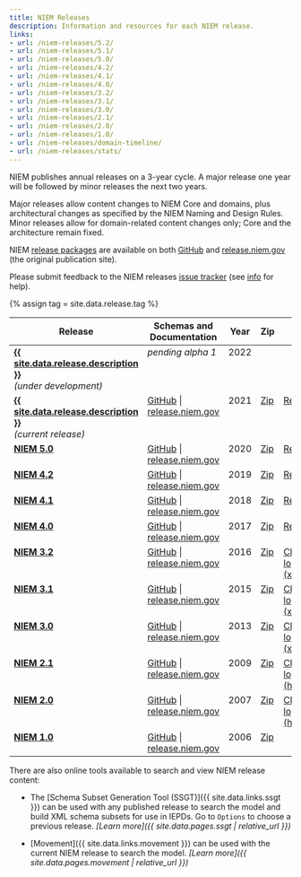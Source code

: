 ```yaml
---
title: NIEM Releases
description: Information and resources for each NIEM release.
links:
- url: /niem-releases/5.2/
- url: /niem-releases/5.1/
- url: /niem-releases/5.0/
- url: /niem-releases/4.2/
- url: /niem-releases/4.1/
- url: /niem-releases/4.0/
- url: /niem-releases/3.2/
- url: /niem-releases/3.1/
- url: /niem-releases/3.0/
- url: /niem-releases/2.1/
- url: /niem-releases/2.0/
- url: /niem-releases/1.0/
- url: /niem-releases/domain-timeline/
- url: /niem-releases/stats/
---
```


<style type="text/css">
    ul { margin-left: 1em; }

    td {
      vertical-align: top;
    }
</style>

<!--
{:.note}
> **The [{{site.data.release.description}}](https://github.com/NIEM/NIEM-Releases/releases/tag/{{site.data.release.tag}}) draft is now available for review!** <br/>
>
> Feedback is requested by end of the day on {{site.data.release.feedbackDue}}.  See the **[NIEM 5.1 info page](./draft/)** in this section for more.
-->

NIEM publishes annual releases on a 3-year cycle.  A major release one year will be followed by minor releases the next two years.

Major releases allow content changes to NIEM Core and domains, plus architectural changes as specified by the NIEM Naming and Design Rules.  Minor releases allow for domain-related content changes only; Core and the architecture remain fixed.

NIEM [release packages](../reference/release/) are available on both [GitHub](https://github.com/NIEM/NIEM-Releases) and [release.niem.gov](https://release.niem.gov/niem/) (the original publication site).

Please submit feedback to the NIEM releases [issue tracker](https://github.com/NIEM/NIEM-Releases/issues) (see [info](https://github.com/NIEM/NIEM-Releases/wiki/Issues) for help).

{% assign tag = site.data.release.tag %}

<table>
  <thead>
    <tr>
      <th>Release</th>
      <th>Schemas and Documentation</th>
      <th>Year</th>
      <th>Zip</th>
      <th>Info</th>
      <th>Elements</th>
      <th>NDR</th>
    </tr>
  </thead>
  <tbody>
    <tr>
      <td>
        <b><a href="./5.2">{{ site.data.release.description }}</a></b><br><i>(under development)</i>
      </td>
      <td>
        <i>pending alpha 1</i>
        <!--<a href="https://github.com/NIEM/NIEM-Releases/tree/{{tag}}">GitHub</a> |
        <span class="text-muted">pending final release</span>-->
      </td>
      <td>2022</td>
      <td><!--<a href="https://github.com/NIEM/NIEM-Releases/archive/{{tag}}.zip">Zip</a>--></td>
      <td><!--<a href="https://github.com/NIEM/NIEM-Releases/blob/{{tag}}/README.md">Readme</a>--></td>
      <td><!--{{ site.data.release.elements }}--></td>
      <td><a href="{{site.data.links.ndr5}}">NDR 5.0</a></td>
    </tr>
    <tr>
      <td>
        <b><a href="./5.1">{{ site.data.release.description }}</a></b>
        <br><i>(current release)</i>
      </td>
      <td>
        <a href="https://github.com/NIEM/NIEM-Releases/tree/niem-5.1">GitHub</a> |
        <a href="https://release.niem.gov/niem/5.1/">release.niem.gov</a>
      </td>
      <td>2021</td>
      <td><a href="https://github.com/NIEM/NIEM-Releases/archive/niem-5.1.zip">Zip</a></td>
      <td><a href="https://github.com/NIEM/NIEM-Releases/blob/niem-5.1/README.md">Readme</a></td>
      <td>12,976</td>
      <td><a href="{{site.data.links.ndr5}}">NDR 5.0</a></td>
    </tr>
    <tr>
      <td>
        <b><a href="./5.0">NIEM 5.0</a></b>
      </td>
      <td>
        <a href="https://github.com/NIEM/NIEM-Releases/tree/niem-5.0">GitHub</a> |
        <a href="https://release.niem.gov/niem/5.0/">release.niem.gov</a>
      </td>
      <td>2020</td>
      <td><a href="https://github.com/NIEM/NIEM-Releases/archive/niem-5.0.zip">Zip</a></td>
      <td><a href="https://github.com/NIEM/NIEM-Releases/blob/niem-5.0/README.md">Readme</a></td>
      <td>12,163</td>
      <td><a href="{{site.data.links.ndr5}}">NDR 5.0</a></td>
    </tr>
    <tr>
      <td><b><a href="./4.2">NIEM 4.2</a></b></td>
      <td>
        <a href="https://github.com/NIEM/NIEM-Releases/tree/niem-4.2">GitHub</a> |
        <a href="https://release.niem.gov/niem/4.2/">release.niem.gov</a>
      </td>
      <td>2019</td>
      <td><a href="https://github.com/NIEM/NIEM-Releases/archive/niem-4.2.zip">Zip</a></td>
      <td><a href="https://github.com/NIEM/NIEM-Releases/blob/niem-4.2/README.md">Readme</a></td>
      <td>11,520</td>
      <td><a href="{{site.data.links.ndr4}}">NDR 4.0</a></td>
    </tr>
    <tr>
      <td><b><a href="./4.1">NIEM 4.1</a></b></td>
      <td>
        <a href="https://github.com/NIEM/NIEM-Releases/tree/niem-4.1">GitHub</a> |
        <a href="https://release.niem.gov/niem/4.1/">release.niem.gov</a>
      </td>
      <td>2018</td>
      <td><a href="https://github.com/NIEM/NIEM-Releases/archive/niem-4.1.zip">Zip</a></td>
      <td><a href="https://github.com/NIEM/NIEM-Releases/blob/niem-4.1/README.md">Readme</a></td>
      <td>11,328</td>
      <td><a href="{{site.data.links.ndr4}}">NDR 4.0</a></td>
    </tr>
    <tr>
      <td><b><a href="./4.0">NIEM 4.0</a></b></td>
      <td>
        <a href="https://github.com/NIEM/NIEM-Releases/tree/niem-4.0">GitHub</a> |
        <a href="https://release.niem.gov/niem/4.0/">release.niem.gov</a>
      </td>
      <td>2017</td>
      <td><a href="https://github.com/NIEM/NIEM-Releases/archive/niem-4.0.zip">Zip</a></td>
      <td><a href="https://github.com/NIEM/NIEM-Releases/blob/niem-4.0/README.md">Readme</a></td>
      <td>11,087</td>
      <td><a href="{{site.data.links.ndr4}}">NDR 4.0</a></td>
    </tr>
    <tr>
      <td><b><a href="./3.2">NIEM 3.2</a></b></td>
      <td>
        <a href="https://github.com/NIEM/NIEM-Releases/tree/niem-3.2">GitHub</a> |
        <a href="https://release.niem.gov/niem/3.2/">release.niem.gov</a>
      </td>
      <td>2016</td>
      <td><a href="https://github.com/NIEM/NIEM-Releases/archive/niem-3.2.zip">Zip</a></td>
      <td><a href="https://release.niem.gov/niem/3.2/niem-3.2-changelog.xlsx">Change log (xlsx)</a></td>
      <td>10,484</td>
      <td><a href="https://reference.niem.gov/niem/specification/naming-and-design-rules/3.0/niem-ndr-3.0.html">NDR 3.0</a></td>
    </tr>
    <tr>
      <td><b><a href="./3.1">NIEM 3.1</a></b></td>
      <td>
        <a href="https://github.com/NIEM/NIEM-Releases/tree/niem-3.1">GitHub</a> |
        <a href="https://release.niem.gov/niem/3.1/">release.niem.gov</a>
      </td>
      <td>2015</td>
      <td><a href="https://github.com/NIEM/NIEM-Releases/archive/niem-3.1.zip">Zip</a></td>
      <td><a href="https://release.niem.gov/niem/3.1/niem-3.1-changelog.xlsx">Change log (xlsx)</a></td>
      <td>8,705</td>
      <td><a href="https://reference.niem.gov/niem/specification/naming-and-design-rules/3.0/niem-ndr-3.0.html">NDR 3.0</a></td>
    </tr>
    <tr>
      <td><b><a href="./3.0">NIEM 3.0</a></b></td>
      <td>
        <a href="https://github.com/NIEM/NIEM-Releases/tree/niem-3.0">GitHub</a> |
        <a href="https://release.niem.gov/niem/3.0/">release.niem.gov</a>
      </td>
      <td>2013</td>
      <td><a href="https://github.com/NIEM/NIEM-Releases/archive/niem-3.0.zip">Zip</a></td>
      <td><a href="https://release.niem.gov/niem/3.0/niem-3.0-changelog.xlsx">Change log (xlsx)</a></td>
      <td>8,224</td>
      <td><a href="https://reference.niem.gov/niem/specification/naming-and-design-rules/3.0/niem-ndr-3.0.html">NDR 3.0</a></td>
    </tr>
    <tr>
      <td><b><a href="./2.1">NIEM 2.1</a></b></td>
      <td>
        <a href="https://github.com/NIEM/NIEM-Releases/tree/niem-2.1">GitHub</a> |
        <a href="https://release.niem.gov/niem/2.1/">release.niem.gov</a>
      </td>
      <td>2009</td>
      <td><a href="https://github.com/NIEM/NIEM-Releases/archive/niem-2.1.zip">Zip</a></td>
      <td><a href="https://release.niem.gov/niem/2.1/changelog.html">Change log (html)</a></td>
      <td>5,965</td>
      <td>
        <a href="https://reference.niem.gov/niem/specification/naming-and-design-rules/1.3/niem-ndr-1.3.pdf">NDR 1.3</a> + <br>
        <a href="https://reference.niem.gov/niem/specification/naming-and-design-rules/1.3/type-augmentation/niem-type-augmentation-1.0.pdf">supplement</a>
      </td>
    </tr>
    <tr>
      <td><b><a href="./2.0">NIEM 2.0</a></b></td>
      <td>
        <a href="https://github.com/NIEM/NIEM-Releases/tree/niem-2.0">GitHub</a> |
        <a href="https://release.niem.gov/niem/2.0/">release.niem.gov</a>
      </td>
      <td>2007</td>
      <td><a href="https://github.com/NIEM/NIEM-Releases/archive/niem-2.0.zip">Zip</a></td>
      <td><a href="https://release.niem.gov/niem/2.0/changelog.html">Change log (html)</a></td>
      <td>4,232</td>
      <td><a href="https://reference.niem.gov/niem/specification/naming-and-design-rules/1.3/niem-ndr-1.3.pdf">NDR 1.3</a></td>
    </tr>
    <tr>
      <td><b><a href="./1.0">NIEM 1.0</a></b></td>
      <td>
        <a href="https://github.com/NIEM/NIEM-Releases/tree/niem-1.0">GitHub</a> |
        <a href="https://release.niem.gov/niem/1.0/">release.niem.gov</a>
      </td>
      <td>2006</td>
      <td><a href="https://github.com/NIEM/NIEM-Releases/archive/niem-1.0.zip">Zip</a></td>
      <td></td>
      <td>4,185</td>
      <td></td>
    </tr>
  </tbody>
</table>

There are also online tools available to search and view NIEM release content:

- The [Schema Subset Generation Tool (SSGT)]({{ site.data.links.ssgt }}) can be used with any published release to search the model and build XML schema subsets for use in IEPDs.  Go to `Options` to choose a previous release.  *[Learn more]({{ site.data.pages.ssgt | relative_url }})*

- [Movement]({{ site.data.links.movement }}) can be used with the current NIEM release to search the model.  *[Learn more]({{ site.data.pages.movement | relative_url }})*
